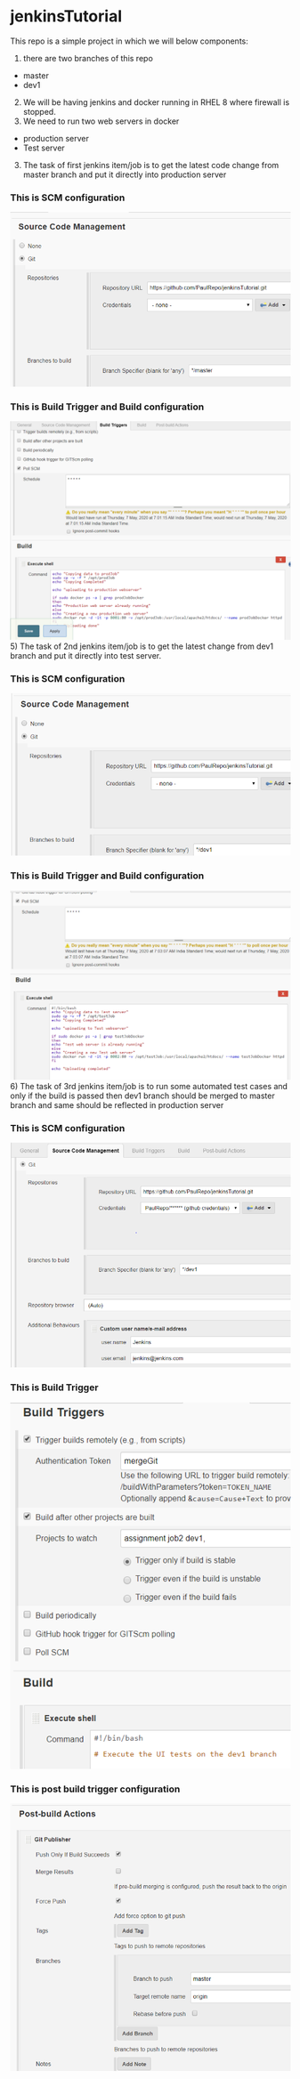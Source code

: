 # jenkinsTutorial
This repo is a simple project in which we will below components:
1) there are two branches of this repo 
 * master
 * dev1
2) We will be having jenkins and docker running in RHEL 8 where firewall is stopped.
3) We need to run two web servers in docker
  * production server 
  * Test server
3) The task of first jenkins item/job is to get the latest code change from master branch and put it directly into production server

### This is SCM configuration
![](images/job1_SCM.PNG)

### This is Build Trigger and Build configuration
![](images/job1_build.PNG)
5) The task of 2nd jenkins item/job is to get the latest change from dev1 branch and put it directly into test server.
### This is SCM configuration
![](images/job2_SCM.PNG)

### This is Build Trigger and Build configuration
![](images/job2_build.PNG)
6) The task of 3rd jenkins item/job is to run some automated test cases and only if the build is passed then dev1 branch should be merged to master branch and same should be reflected in production server
### This is SCM configuration
![](images/job3_SCM.PNG)
### This is Build Trigger
![](images/job3_buildTrigger.PNG)
### This is post build trigger configuration
![](images/job3_postBuild.PNG)
